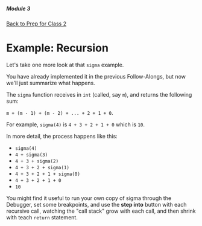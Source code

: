 ##### Module 3
[Back to Prep for Class 2](../../class2-prep#recursion)

# Example: Recursion

Let's take one more look at that `sigma` example.

You have already implemented it in the previous Follow-Alongs, but now we'll just summarize what happens.

The `sigma` function receives in `int` (called, say `m`), and returns the following sum: 

`m + (m - 1) + (m - 2) + ... + 2 + 1 + 0`.

For example, `sigma(4)` is `4 + 3 + 2 + 1 + 0` which is `10`.

In more detail, the process happens like this:
* `sigma(4)`
* `4 + sigma(3)`
* `4 + 3 + sigma(2)`
* `4 + 3 + 2 + sigma(1)`
* `4 + 3 + 2 + 1 + sigma(0)`
* `4 + 3 + 2 + 1 + 0`
* `10`

You might find it useful to run your own copy of sigma through the Debugger, set some breakpoints, and use the **step into** button with each recursive call, watching the "call stack" grow with each call, and then shrink with teach `return` statement.
